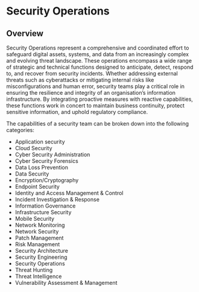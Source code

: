 # Security Operations

## Overview
Security Operations represent a comprehensive and coordinated effort to safeguard digital assets, systems, and data from an increasingly complex and evolving threat landscape. These operations encompass a wide range of strategic and technical functions designed to anticipate, detect, respond to, and recover from security incidents. Whether addressing external threats such as cyberattacks or mitigating internal risks like misconfigurations and human error, security teams play a critical role in ensuring the resilience and integrity of an organisation’s information infrastructure. By integrating proactive measures with reactive capabilities, these functions work in concert to maintain business continuity, protect sensitive information, and uphold regulatory compliance.

The capabilities of a security team can be broken down into the following categories:
- Application security
- Cloud Security
- Cyber Security Administration
- Cyber Security Forensics
- Data Loss Prevention
- Data Security
- Encryption/Cryptography
- Endpoint Security
- Identity and Access Management & Control
- Incident Investigation & Response
- Information Governance
- Infrastructure Security
- Mobile Security
- Network Monitoring
- Network Security
- Patch Management
- Risk Management
- Security Architecture
- Security Engineering
- Security Operations
- Threat Hunting
- Threat Intelligence
- Vulnerability Assessment & Management
